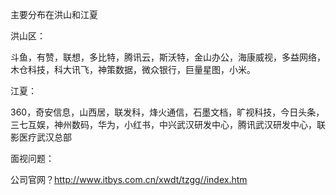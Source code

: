 主要分布在洪山和江夏

洪山区：

斗鱼，有赞，联想，多比特，腾讯云，斯沃特，金山办公，海康威视，多益网络，木仓科技，科大讯飞，神策数据，微众银行，巨量星图，小米。

江夏：

360，奇安信息，山西居，联发科，烽火通信，石墨文档，旷视科技，今日头条，三七互娱，神州数码，华为，小红书，中兴武汉研发中心，腾讯武汉研发中心，联影医疗武汉总部





面视问题：

公司官网？http://www.itbys.com.cn/xwdt/tzgg//index.htm




